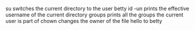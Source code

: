 su switches the current directory to the user betty
id -un prints the effective username of the current directory
groups prints all the groups the current user is part of
chown changes the owner of the file hello to betty
